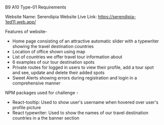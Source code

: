 B9 A10 Type-01 Requirements

Website Name: Serendipia
Website Live Link: https://serendipia-1ed11.web.app/

Features of website-
* Home page consisting of an attractive automatic slider with a typewriter showing the travel destination countries
* Location of office shown using map
* List of countries we offer travel tour information about
* 6 examples of our tour destination spots
* Private routes for logged in users to view their profile, add a tour spot and see, update and delete their added spots
* Sweet Alerts showing errors during registration and login in a comprehensive manner


NPM packages used for challenge - 
* React-tooltip: Used to show user's username when hovered over user's profile picture
* React typewriter: Used to show the names of our travel destination countries in a the banner section

